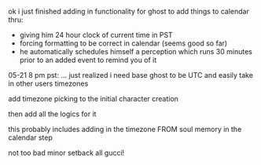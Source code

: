 ok i just finished adding in functionality for ghost to add things to calendar thru:
- giving him 24 hour clock of current time in PST
- forcing formatting to be correct in calendar (seems good so far)
- he automatically schedules himself a perception which runs 30 minutes prior to an added event to remind you of it 

05-21 8 pm pst:
... just realized i need base ghost to be UTC and easily take in other users timezones

add timezone picking to the initial character creation

then add all the logics for it

this probably includes adding in the timezone FROM soul memory in the calendar step

not too bad minor setback all gucci!